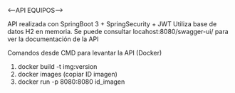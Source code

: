 
<--API EQUIPOS-->

API realizada con SpringBoot 3 + SpringSecurity + JWT 
Utiliza base de datos H2 en memoria.
Se puede consultar locahost:8080/swagger-ui/ para ver la documentación de la API

Comandos desde CMD para levantar la API (Docker)
1. docker build -t img:version
2. docker images (copiar ID imagen)
3. docker run -p 8080:8080 id_imagen


